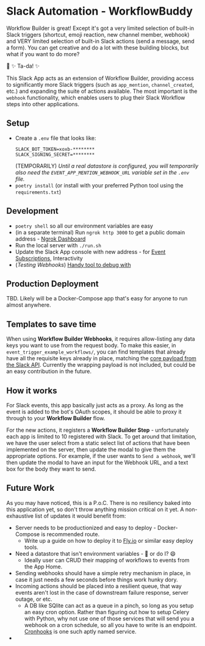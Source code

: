 # Slack Automation - WorkflowBuddy

Workflow Builder is great! Except it's got a very limited selection of built-in Slack triggers (shortcut, emoji reaction, new channel member, webhook) and VERY limited selection of built-in Slack actions (send a message, send a form). You can get creative and do a lot with these building blocks, but what if you want to do more?

🥳 ✨ Ta-da! ✨

This Slack App acts as an extension of Workflow Builder, providing access to significantly more Slack triggers (such as `app_mention`, `channel_created`, etc.) and expanding the suite of actions available. The most important is the `webhook` functionality, which enables users to plug their Slack Workflow steps into other applications.

## Setup

- Create a `.env` file that looks like:
  ```
  SLACK_BOT_TOKEN=xoxb-********
  SLACK_SIGNING_SECRET=********
  ```
  (TEMPORARILY)
  _Until a real datastore is configured, you will temporarily also need the `EVENT_APP_MENTION_WEBHOOK_URL` variable set in the `.env` file._
- `poetry install` (or install with your preferred Python tool using the `requirements.txt`)

## Development
- `poetry shell` so all our environment variables are easy
- (in a separate terminal) Run `ngrok http 3000` to get a public domain address - [Ngrok Dashboard](https://dashboard.ngrok.com)
- Run the local server with `./run.sh`
- Update the Slack App console with new address - for [Event Subscriptions](https://api.slack.com/apps/A040W1RHGBX/event-subscriptions?), Interactivity
- (_Testing Webhooks_) [Handy tool to debug with](https://webhook.site)

## Production Deployment

TBD. Likely will be a Docker-Compose app that's easy for anyone to run almost anywhere.

## Templates to save time

When using **Workflow Builder Webhooks**, it requires allow-listing any data keys you want to use from the request body. To make this easier, in `event_trigger_example_workflows/`, you can find templates that already have all the requisite keys already in place, matching the [core payload from the Slack API](https://api.slack.com/events?). Currently the wrapping payload is not included, but could be an easy contribution in the future.

## How it works

For Slack events, this app basically just acts as a proxy. As long as the event is added to the bot's OAuth scopes, it should be able to proxy it through to your **Workflow Builder** flow. 

For the new actions, it registers a **Workflow Builder Step** - unfortunately each app is limited to 10 registered with Slack. To get around that limitation, we have the user select from a static select list of actions that have been implemented on the server, then update the modal to give them the appropriate options. For example, if the user wants to `Send a webhook`, we'll then update the modal to have an input for the Webhook URL, and a text box for the body they want to send.

## Future Work

As you may have noticed, this is a P.o.C. There is no resiliency baked into this application yet, so don't throw anything mission critical on it yet. A non-exhaustive list of updates it would benefit from:

- Server needs to be productionized and easy to deploy - Docker-Compose is recommended route.
  - Write up a guide on how to deploy it to [Fly.io](https://fly.io) or similar easy deploy tools.
- Need a datastore that isn't environment variables - 🤔 or do I? 😄
  - Ideally user can CRUD their mapping of workflows to events from the App Home.
- Sending webhooks should have a simple retry mechanism in place, in case it just needs a few seconds before things work hunky dory.
- Incoming actions should be placed into a resilient queue, that way events aren't lost in the case of downstream failure response, server outage, or etc. 
  - A DB like SQlite can act as a queue in a pinch, so long as you setup an easy cron option. Rather than figuring out how to setup Celery with Python, why not use one of those services that will send you a webhook on a cron schedule, so all you have to write is an endpoint. [Cronhooks](https://cronhooks.io/) is one such aptly named service.
- 